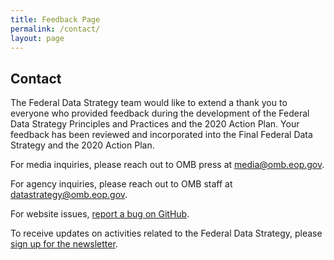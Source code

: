 ```yaml
---
title: Feedback Page
permalink: /contact/
layout: page
---
```


## Contact

The Federal Data Strategy team would like to extend a thank you to everyone who provided feedback during the development of the Federal Data Strategy Principles and Practices and the 2020 Action Plan. Your feedback has been reviewed and incorporated into the Final Federal Data Strategy and the 2020 Action Plan.

For media inquiries, please reach out to OMB press at [media@omb.eop.gov](mailto:media@omb.eop.gov).

For agency inquiries, please reach out to OMB staff at [datastrategy@omb.eop.gov](mailto:datastrategy@omb.eop.gov). 

For website issues, [report a bug on GitHub](https://github.com/GSA/data-strategy/issues).

To receive updates on activities related to the Federal Data Strategy, please [sign up for the newsletter](https://public.govdelivery.com/accounts/USGSA/subscribers/new?topic_id=USGSA_756).
